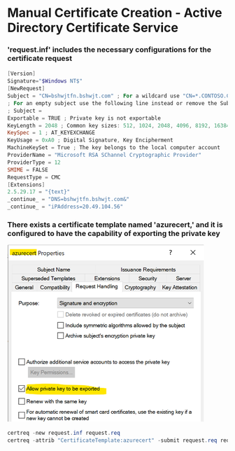 # Manual Certificate Creation - Active Directory Certificate Service

### 'request.inf' includes the necessary configurations for the certificate request
```powershell
[Version]
Signature="$Windows NT$"
[NewRequest]
Subject = "CN=bshwjtfn.bshwjt.com" ; For a wildcard use "CN=*.CONTOSO.COM" for example
; For an empty subject use the following line instead or remove the Subject line entierely
; Subject =
Exportable = TRUE ; Private key is not exportable
KeyLength = 2048 ; Common key sizes: 512, 1024, 2048, 4096, 8192, 16384
KeySpec = 1 ; AT_KEYEXCHANGE
KeyUsage = 0xA0 ; Digital Signature, Key Encipherment
MachineKeySet = True ; The key belongs to the local computer account
ProviderName = "Microsoft RSA SChannel Cryptographic Provider"
ProviderType = 12
SMIME = FALSE
RequestType = CMC
[Extensions]
2.5.29.17 = "{text}"
_continue_ = "DNS=bshwjtfn.bshwjt.com&"
_continue_ = "iPAddress=20.49.104.56"
```
### There exists a certificate template named 'azurecert,' and it is configured to have the capability of exporting the private key
<img width="450" src="https://github.com/21bshwjt/CertificateCreation/blob/main/screenshots/tmpl.png?raw=true">
                     
```powershell
certreq -new request.inf request.req
certreq -attrib "CertificateTemplate:azurecert" -submit request.req request.cer
```
